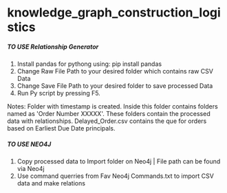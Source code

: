 # knowledge_graph_construction_logistics

##### TO USE Relationship Generator #####
1) Install pandas for pythong using: pip install pandas
2) Change Raw File Path to your desired folder which contains raw CSV Data
3) Change Save File Path to your desired folder to save processed Data
4) Run Py script by pressing F5.

Notes:
Folder with timestamp is created. Inside this folder contains folders named as 'Order Number XXXXX'. These folders contain the processed data with relationships. Delayed_Order.csv contains the que for orders based on Earliest Due Date principals.

##### TO USE NEO4J #####
1) Copy processed data to Import folder on Neo4j | File path can be found via Neo4j
2) Use command querries from Fav Neo4j Commands.txt to import CSV data and make relations

